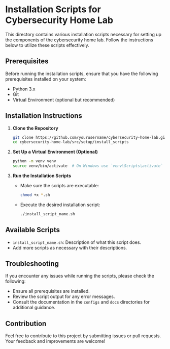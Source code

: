 # Installation Scripts for Cybersecurity Home Lab

This directory contains various installation scripts necessary for setting up the components of the cybersecurity home lab. Follow the instructions below to utilize these scripts effectively.

## Prerequisites

Before running the installation scripts, ensure that you have the following prerequisites installed on your system:

- Python 3.x
- Git
- Virtual Environment (optional but recommended)

## Installation Instructions

1. **Clone the Repository**
   ```bash
   git clone https://github.com/yourusername/cybersecurity-home-lab.git
   cd cybersecurity-home-lab/src/setup/install_scripts
   ```

2. **Set Up a Virtual Environment (Optional)**
   ```bash
   python -m venv venv
   source venv/bin/activate  # On Windows use `venv\Scripts\activate`
   ```

3. **Run the Installation Scripts**
   - Make sure the scripts are executable:
     ```bash
     chmod +x *.sh
     ```
   - Execute the desired installation script:
     ```bash
     ./install_script_name.sh
     ```

## Available Scripts

- `install_script_name.sh`: Description of what this script does.
- Add more scripts as necessary with their descriptions.

## Troubleshooting

If you encounter any issues while running the scripts, please check the following:

- Ensure all prerequisites are installed.
- Review the script output for any error messages.
- Consult the documentation in the `configs` and `docs` directories for additional guidance.

## Contribution

Feel free to contribute to this project by submitting issues or pull requests. Your feedback and improvements are welcome!
